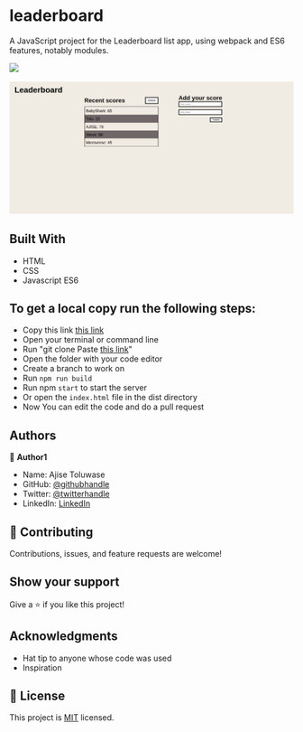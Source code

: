 # leaderboard

A JavaScript project for the Leaderboard list app, using webpack and ES6 features, notably modules.


![](https://img.shields.io/badge/Microverse-blueviolet)

![screenshot](img/api.png)

## Built With

- HTML
- CSS
- Javascript ES6


## To get a local copy run the following steps:
- Copy this link [this link](https://github.com/Whoistolu/leaderboard)
- Open your terminal or command line
- Run "git clone Paste [this link](https://github.com/Whoistolu/leaderboard)"
- Open the folder with your code editor
- Create a branch to work on
- Run `npm run build`
- Run npm `start` to start the server
- Or open the `index.html` file in the dist directory
- Now You can edit the code and do a pull request

## Authors

👤 **Author1**

- Name: Ajise Toluwase
- GitHub: [@githubhandle](https://github.com/Whoistolu)
- Twitter: [@twitterhandle](https://twitter.com/Littletolu)
- LinkedIn: [LinkedIn](https://www.linkedin.com/in/toluwase-ajise-9b40411b2/)

## 🤝 Contributing

Contributions, issues, and feature requests are welcome!

## Show your support

Give a ⭐️ if you like this project!

## Acknowledgments

- Hat tip to anyone whose code was used
- Inspiration

## 📝 License

This project is [MIT](./MIT.md) licensed.

